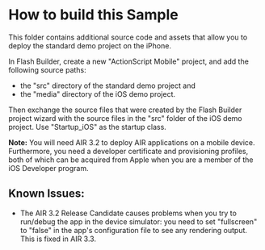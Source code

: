 How to build this Sample
========================

This folder contains additional source code and assets that allow you to deploy the standard demo project on the iPhone.

In Flash Builder, create a new "ActionScript Mobile" project, and add the following source paths:

* the "src" directory of the standard demo project and
* the "media" directory of the iOS demo project.

Then exchange the source files that were created by the Flash Builder project wizard with the source files in the "src" folder of the iOS demo project. Use "Startup_iOS" as the startup class.

**Note:** You will need AIR 3.2 to deploy AIR applications on a mobile device. Furthermore, you need a developer certificate and provisioning profiles, both of which can be acquired from Apple when you are a member of the iOS Developer program. 

Known Issues:
-------------

* The AIR 3.2 Release Candidate causes problems when you try to run/debug the app in the device simulator: you need to set "fullscreen" to "false" in the app's configuration file to see any rendering output. This is fixed in AIR 3.3.